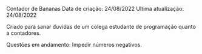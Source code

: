 Contador de Bananas
Data de criação: 24/08/2022
Ultima atualização: 24/08/2022

Criado para sanar duvidas de um colega estudante de programação quanto a contadores.

Questões em andamento:
Impedir números negativos.
